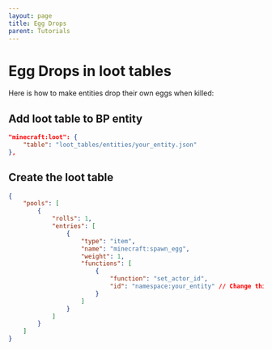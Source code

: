 ```yaml
---
layout: page
title: Egg Drops
parent: Tutorials
---
```


# Egg Drops in loot tables

Here is how to make entities drop their own eggs when killed:

## Add loot table to BP entity

```json
"minecraft:loot": {
    "table": "loot_tables/entities/your_entity.json"
},
```

## Create the loot table

```json
{
    "pools": [
        {
            "rolls": 1,
            "entries": [
                {
                    "type": "item",
                    "name": "minecraft:spawn_egg",
                    "weight": 1,
                    "functions": [
                        {
                            "function": "set_actor_id",
                            "id": "namespace:your_entity" // Change this to match your entity, or remove it to automatically use the ID of the entity that drops this loot table.
                        }
                    ]
                }
            ]
        }
    ]
}
```



